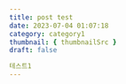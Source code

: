 ```yaml
---
title: post test
date: 2023-07-04 01:07:18
category: category1
thumbnail: { thumbnailSrc }
draft: false

테스트1
---
```


